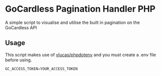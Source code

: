 # GoCardless Pagination Handler PHP

A simple script to visualise and utilise the built in pagination on the GoCardless API

## Usage

This script makes use of [vlucas/phpdotenv](https://github.com/vlucas/phpdotenv) and you must create a .env file before using.

```python
GC_ACCESS_TOKEN=YOUR_ACCESS_TOKEN

```
